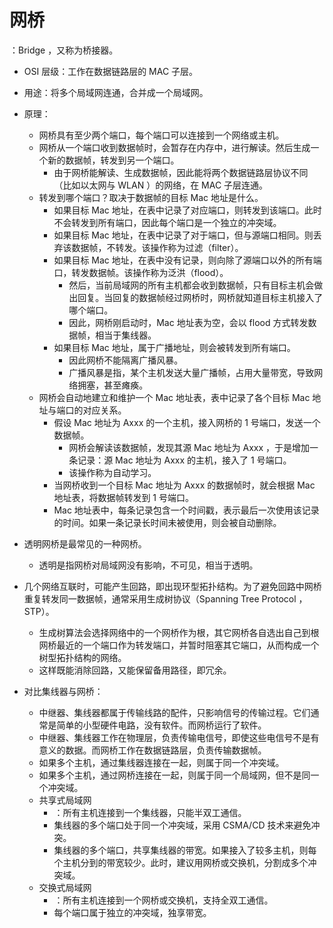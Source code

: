 # 网桥

：Bridge ，又称为桥接器。
- OSI 层级：工作在数据链路层的 MAC 子层。
- 用途：将多个局域网连通，合并成一个局域网。
- 原理：
  - 网桥具有至少两个端口，每个端口可以连接到一个网络或主机。
  - 网桥从一个端口收到数据帧时，会暂存在内存中，进行解读。然后生成一个新的数据帧，转发到另一个端口。
    - 由于网桥能解读、生成数据帧，因此能将两个数据链路层协议不同（比如以太网与 WLAN ）的网络，在 MAC 子层连通。
  - 转发到哪个端口？取决于数据帧的目标 Mac 地址是什么。
    - 如果目标 Mac 地址，在表中记录了对应端口，则转发到该端口。此时不会转发到所有端口，因此每个端口是一个独立的冲突域。
    - 如果目标 Mac 地址，在表中记录了对于端口，但与源端口相同。则丢弃该数据帧，不转发。该操作称为过滤（filter）。
    - 如果目标 Mac 地址，在表中没有记录，则向除了源端口以外的所有端口，转发数据帧。该操作称为泛洪（flood）。
      - 然后，当前局域网的所有主机都会收到数据帧，只有目标主机会做出回复。当回复的数据帧经过网桥时，网桥就知道目标主机接入了哪个端口。
      - 因此，网桥刚启动时，Mac 地址表为空，会以 flood 方式转发数据帧，相当于集线器。
    - 如果目标 Mac 地址，属于广播地址，则会被转发到所有端口。
      - 因此网桥不能隔离广播风暴。
      - 广播风暴是指，某个主机发送大量广播帧，占用大量带宽，导致网络拥塞，甚至瘫痪。
  - 网桥会自动地建立和维护一个 Mac 地址表，表中记录了各个目标 Mac 地址与端口的对应关系。
    - 假设 Mac 地址为 Axxx 的一个主机，接入网桥的 1 号端口，发送一个数据帧。
      - 网桥会解读该数据帧，发现其源 Mac 地址为 Axxx ，于是增加一条记录：源 Mac 地址为 Axxx 的主机，接入了 1 号端口。
      - 该操作称为自动学习。
    - 当网桥收到一个目标 Mac 地址为 Axxx 的数据帧时，就会根据 Mac 地址表，将数据帧转发到 1 号端口。
    - Mac 地址表中，每条记录包含一个时间戳，表示最后一次使用该记录的时间。如果一条记录长时间未被使用，则会被自动删除。

- 透明网桥是最常见的一种网桥。
  - 透明是指网桥对局域网没有影响，不可见，相当于透明。

- 几个网络互联时，可能产生回路，即出现环型拓扑结构。为了避免回路中网桥重复转发同一数据帧，通常采用生成树协议（Spanning Tree Protocol ，STP）。
  - 生成树算法会选择网络中的一个网桥作为根，其它网桥各自选出自己到根网桥最近的一个端口作为转发端口，并暂时阻塞其它端口，从而构成一个树型拓扑结构的网络。
  - 这样既能消除回路，又能保留备用路径，即冗余。

- 对比集线器与网桥：
  - 中继器、集线器都属于传输线路的配件，只影响信号的传输过程。它们通常是简单的小型硬件电路，没有软件。而网桥运行了软件。
  - 中继器、集线器工作在物理层，负责传输电信号，即使这些电信号不是有意义的数据。而网桥工作在数据链路层，负责传输数据帧。
  - 如果多个主机，通过集线器连接在一起，则属于同一个冲突域。
  - 如果多个主机，通过网桥连接在一起，则属于同一个局域网，但不是同一个冲突域。
  - 共享式局域网
    - ：所有主机连接到一个集线器，只能半双工通信。
    - 集线器的多个端口处于同一个冲突域，采用 CSMA/CD 技术来避免冲突。
    - 集线器的多个端口，共享集线器的带宽。如果接入了较多主机，则每个主机分到的带宽较少。此时，建议用网桥或交换机，分割成多个冲突域。
  - 交换式局域网
    - ：所有主机连接到一个网桥或交换机，支持全双工通信。
    - 每个端口属于独立的冲突域，独享带宽。
